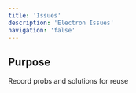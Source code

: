 ```yaml
---
title: 'Issues'
description: 'Electron Issues'
navigation: 'false'
---
```


## Purpose

Record probs and solutions for reuse